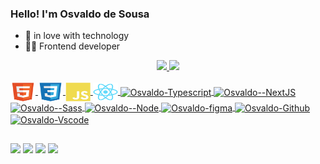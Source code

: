
### Hello! I'm Osvaldo de Sousa


- 🔭 in love with technology
- 👨‍💻 Frontend developer

<div align="center">
  <a href="https://github.com/Osvaldo943">
  <img height="180em" src="https://github-readme-stats.vercel.app/api?username=Osvaldo943&show_icons=true&theme=cobalt&include_all_commits=true&count_private=true"/>
  <img height="180em" src="https://github-readme-stats.vercel.app/api/top-langs/?username=Osvaldo943&layout=compact&langs_count=7&theme=cobalt"/>
</div>

 <div style="display: inline_block"><br>
  <img align="center" alt="Osvaldo-HTML" height="30" width="40" src="https://raw.githubusercontent.com/devicons/devicon/master/icons/html5/html5-original.svg">
  <img align="center" alt="Osvaldo-CSS" height="30" width="40" src="https://raw.githubusercontent.com/devicons/devicon/master/icons/css3/css3-original.svg">
  <img align="center" alt="Osvaldo-Js" height="30" width="40" src="https://raw.githubusercontent.com/devicons/devicon/master/icons/javascript/javascript-plain.svg">
  <img align="center" alt="Osvaldo-React" height="30" width="40" src="https://raw.githubusercontent.com/devicons/devicon/master/icons/react/react-original.svg">
  <img align="center" alt="Osvaldo-Typescript" height="30" width="40" src="https://cdn.jsdelivr.net/gh/devicons/devicon/icons/typescript/typescript-original.svg" />
  <img align="center" alt="Osvaldo--NextJS" height="30" width="40"  src="https://cdn.jsdelivr.net/gh/devicons/devicon/icons/nextjs/nextjs-original.svg" />
  <img align="center" alt="Osvaldo--Sass" height="30" width="40"   src="https://cdn.jsdelivr.net/gh/devicons/devicon/icons/sass/sass-original.svg" />
  <img align="center" alt="Osvaldo--Node" height="30" width="40"  src="https://cdn.jsdelivr.net/gh/devicons/devicon/icons/nodejs/nodejs-original-wordmark.svg" />
  <img align="center" alt="Osvaldo-figma" height="30" width="40" src="https://cdn.jsdelivr.net/gh/devicons/devicon/icons/figma/figma-original.svg" />
  <img align="center" alt="Osvaldo-Github" height="30" width="40" src="https://cdn.jsdelivr.net/gh/devicons/devicon/icons/github/github-original.svg" />
  <img align="center" alt="Osvaldo-Vscode" height="30" width="40" src="https://cdn.jsdelivr.net/gh/devicons/devicon/icons/vscode/vscode-original.svg" />
 </div>
  
 ##

<div> 
  <a href="https://instagram.com/osvaldo_lucas_de.sousa" target="_blank"><img src="https://img.shields.io/badge/-Instagram-%23E4405F?style=for-the-badge&logo=instagram&logoColor=white" target="_blank"></a>
 <a href="https://discord.gg/#" target="_blank"><img src="https://img.shields.io/badge/Discord-7289DA?style=for-the-badge&logo=discord&logoColor=white" target="_blank"></a> 
  <a href = "mailto:osvaldodesousa9432@gmail.com"><img src="https://img.shields.io/badge/-Gmail-%23333?style=for-the-badge&logo=gmail&logoColor=white" target="_blank"></a>
  <a href="https://www.linkedin.com/osvaldo-de-sousa/" target="_blank"><img src="https://img.shields.io/badge/-LinkedIn-%230077B5?style=for-the-badge&logo=linkedin&logoColor=white" target="_blank"></a> 
</div>
  
